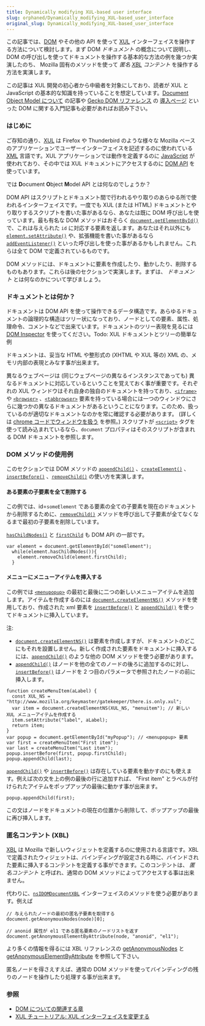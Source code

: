 ```yaml
---
title: Dynamically modifying XUL-based user interface
slug: orphaned/Dynamically_modifying_XUL-based_user_interface
original_slug: Dynamically_modifying_XUL-based_user_interface
---
```


この記事では、[DOM](/ja/DOM) やその他の API を使って [XUL](/ja/XUL) インターフェイスを操作する方法について検討します。まず DOM
_ドキュメント_
の概念について説明し、DOM の呼び出しを使ってドキュメントを操作する基本的な方法の例を幾つか実演したのち、 Mozilla 固有のメソッドを使って
_匿名 [XBL](/ja/XBL) コンテント_
を操作する方法を実演します。

この記事は XUL 開発の初心者から中級者を対象にしており、読者が XUL と JavaScript の基本的な知識を持っていることを想定しています。[Document Object Model について](/ja/About_the_Document_Object_Model) の記事や [Gecko DOM リファレンス](/ja/Gecko_DOM_Reference) の [導入ページ](/ja/Gecko_DOM_Reference/Introduction) といった DOM に関する入門記事も必要があればお読み下さい。

### はじめに

ご存知の通り、[XUL](/ja/XUL) は Firefox や Thunderbird のような様々な Mozilla ベースのアプリケーションでユーザーインターフェイスを記述するのに使われている [XML](/ja/XML) 言語です。XUL アプリケーションでは動作を定義するのに [JavaScript](/ja/JavaScript) が使われており、その中では XUL ドキュメントにアクセスするのに [DOM API](/ja/Gecko_DOM_Reference) を使っています。

では **D**ocument **O**bject **M**odel API とは何なのでしょうか？

DOM API はスクリプトとドキュメント間で行われるやり取りのあらゆる所で使われるインターフェイスです。一度でも XUL (または HTML) ドキュメントとやり取りするスクリプトを書いた事があるなら、あなたは既に DOM 呼び出しを使っています。最も有名な DOM メソッドはおそらく [`document.getElementById()`](/ja/DOM/document.getElementById) で、これは与えられた `id` に対応する要素を返します。あなたはそれ以外にも [`element.setAttribute()`](/ja/DOM/element.setAttribute) や、拡張機能を書いた事があるなら [`addEventListener()`](/ja/DOM/element.addEventListener) といった呼び出しを使った事があるかもしれません。これらは全て DOM で定義されているものです。

DOM メソッドには、ドキュメントに要素を作成したり、動かしたり、削除するものもあります。これらは後のセクションで実演します。まずは、
_ドキュメント_
とは何なのかについて学びましょう。

### ドキュメントとは何か？

ドキュメントは DOM API を使って操作できるデータ構造です。あらゆるドキュメントの論理的な構造はツリー状になっており、ノードとしての要素、属性、処理命令、コメントなどで出来ています。ドキュメントのツリー表現を見るには [DOM Inspector](/ja/DOM_Inspector) を使ってください。Todo: XUL ドキュメントとツリーの簡単な例

ドキュメントは、妥当な HTML や整形式の (XHTML や XUL 等の) XML の、メモリ内部の表現とみなす事が出来ます。

異なるウェブページは (同じウェブページの異なるインスタンスであっても) 異なるドキュメントに対応しているということを覚えておく事が重要です。それぞれの XUL ウィンドウはそれ自身の独自のドキュメントを持っており、[`<iframe>`](/ja/XUL/iframe) や [`<browser>`](/ja/XUL/browser) 、[`<tabbrowser>`](/ja/XUL/tabbrowser) 要素を持っている場合には一つのウィンドウにさらに幾つかの異なるドキュメントがあるということになります。このため、扱っているのが適切なドキュメントなのかを常に確認する必要があります。 (詳しくは [chrome コードでウィンドウを扱う](/ja/Working_with_windows_in_chrome_code) を参照。) スクリプトが [`<script>`](/ja/XUL/script) タグを使って読み込まれているなら、`document` プロパティはそのスクリプトが含まれる DOM ドキュメントを参照します。

### DOM メソッドの使用例

このセクションでは DOM メソッドの [`appendChild()`](/ja/DOM/element.appendChild) 、[`createElement()`](/ja/DOM/document.createElement) 、[`insertBefore()`](/ja/DOM/element.insertBefore) 、[`removeChild()`](/ja/DOM/element.removeChild) の使い方を実演します。

#### ある要素の子要素を全て削除する

この例では、id=`someElement` である要素の全ての子要素を現在のドキュメントから削除するために、[`removeChild()`](/ja/DOM/element.removeChild) メソッドを呼び出して子要素が全てなくなるまで最初の子要素を削除しています。

[`hasChildNodes()`](/ja/DOM/element.hasChildNodes) と [`firstChild`](/ja/DOM/element.firstChild) も DOM API の一部です。

```
var element = document.getElementById("someElement");
  while(element.hasChildNodes()){
    element.removeChild(element.firstChild);
  }
```

#### メニューにメニューアイテムを挿入する

この例では [`<menupopup>`](/ja/XUL/menupopup) の最初と最後に二つの新しいメニューアイテムを追加します。アイテムを作成するのには [`document.createElementNS()`](/ja/DOM/document.createElementNS) メソッドを使用しており、作成された xml 要素を [`insertBefore()`](/ja/DOM/element.insertBefore) と [`appendChild()`](/ja/DOM/element.appendChild) を使ってドキュメントに挿入しています。

注:

- [`document.createElementNS()`](/ja/DOM/document.createElementNS) は要素を作成しますが、ドキュメントのどこにもそれを設置しません。新しく作成された要素をドキュメントに挿入するには、[`appendChild()`](/ja/DOM/element.appendChild) のような他の DOM メソッドを使う必要があります。
- [`appendChild()`](/ja/DOM/element.appendChild) はノードを他の全てのノードの後ろに追加するのに対し、[`insertBefore()`](/ja/DOM/element.insertBefore) はノードを 2 つ目のパラメータで参照されたノードの前に挿入します。

```
function createMenuItem(aLabel) {
  const XUL_NS = "http://www.mozilla.org/keymaster/gatekeeper/there.is.only.xul";
  var item = document.createElementNS(XUL_NS, "menuitem"); // 新しい XUL メニューアイテムを作成する
  item.setAttribute("label", aLabel);
  return item;
}
var popup = document.getElementById("myPopup"); // <menupopup> 要素
var first = createMenuItem("First item");
var last = createMenuItem("Last item");
popup.insertBefore(first, popup.firstChild);
popup.appendChild(last);
```

[`appendChild()`](/ja/DOM/element.appendChild) や [`insertBefore()`](/ja/DOM/element.insertBefore) は存在している要素を動かすのにも使えます。例えば次の文を上の例の最後の行に追加すれば、 "First item" とラベルが付けられたアイテムをポップアップの最後に動かす事が出来ます。

```
popup.appendChild(first);
```

この文はノードをドキュメントの現在の位置から削除して、ポップアップの最後に再び挿入します。

### 匿名コンテント (XBL)

[XBL](/ja/XBL) は Mozilla で新しいウィジェットを定義するのに使用される言語です。XBL で定義されたウィジェットは、バインディングが設定される時に、バインドされた要素に挿入するコンテントを定義する事ができます。このコンテントは、
_匿名コンテント_
と呼ばれ、通常の DOM メソッドによってアクセスする事は出来ません。

代わりに、[`nsIDOMDocumentXBL`](/ja/NsIDOMDocumentXBL) インターフェイスのメソッドを使う必要があります。例えば

```
// 与えられたノードの最初の匿名子要素を取得する
document.getAnonymousNodes(node)[0];

// anonid 属性が el1 である匿名要素のノードリストを返す
document.getAnonymousElementByAttribute(node, "anonid", "el1");
```

より多くの情報を得るには XBL リファレンスの [getAnonymousNodes](/ja/XBL/XBL_1.0_Reference/DOM_Interfaces#getAnonymousNodes) と [getAnonymousElementByAttribute](/ja/XBL/XBL_1.0_Reference/DOM_Interfaces#getAnonymousElementByAttribute) を参照して下さい。

匿名ノードを得さえすえば、通常の DOM メソッドを使ってバインディングの残りのノードを操作したり処理する事が出来ます。

### 参照

- [DOM についての関連する章](/ja/XUL_Tutorial/Document_Object_Model)
- [XUL チュートリアル: XUL インターフェイスを変更する](/ja/XUL_Tutorial/Modifying_a_XUL_Interface)
